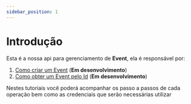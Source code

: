 ```yaml
---
sidebar_position: 1
---
```


# Introdução

Esta é a nossa api para gerenciamento de **Event**, ela é responsável por:

1. [Como criar um Event](/docs/tutorials/auth/auth_generate_token.md)   (**Em desenvolvimento**)
1. [Como obter um Event pelo Id](/docs/tutorials/auth/auth_validate.md)   (**Em desenvolvimento**)

Nestes tutoriais você poderá acompanhar os passo a passos de cada operação bem como as credenciais que serão necessárias utilizar